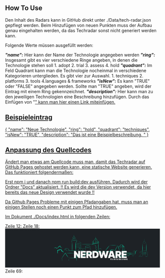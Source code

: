 ## How To Use

Den Inhalt des Radars kann in GitHub direkt unter ./Data/tech-radar.json gepflegt werden.
Beim Hinzufügen von neuen Punkten muss der Aufbau genau eingehalten werden, da das Techradar sonst nicht generiert werden kann.

Folgende Werte müssen ausgefüllt werden:


**_"name":_** Hier kann der Name der Technologie angegeben werden
**_"ring":_** Insgesamt gibt es vier verschiedene Ringe angeben, in denen die Technologie stehen soll
        1. adopt
        2. trial
        3. assess
        4. hold
**_"quadrant":_** Im Feld Quadrant kann man die Technologie nocheinmal in verschiedene Kategorieren unterglieden. Es gibt vier zur Auswahl.
        1. techniques
        2. platforms
        3. tools
        4.languages & frameworks
**_"isNew":_** Es kann "TRUE" oder "FALSE" angegeben werden. Sollte man "TRUE" angeben, wird der Eintrag mit einem Ring gekennzeichnet.
**_"description":_** Hier kann man zu den jeweiligen Technologien eine Beschreibung hinzufügen. Durch das Einfügen von "<a href>" kann man hier einen Link miteinfügen.

## Beispieleintrag
 {
    "name": "Neue Technologie",
    "ring": "hold",
    "quadrant": "techniques",
    "isNew": "TRUE",
    "description": "Das ist eine Beispielbeschreibung. "
  }

## Anpassung des Quellcodes

Ändert man etwas am Quellcode muss man, damit das Techradar auf GitHub Pages gehostet werden kann, eine statische Website generieren.
Das funktioniert folgendermaßen:

Erst npm i und danach npm run build:dev ausführen. Dadurch wird der Ordner "Docs" aktualisiert.
!! Es wird die dev Version verwendet, da hier bereits das neue Design verwendet wurde !! 

Da Github Pages Probleme mit einigen Pfadangaben hat, muss man an einigen Stellen noch einen Punkt zum Pfad hinzufügen.

Im Dokument ./Docs/index.html in folgenden Zeilen:

Zeile 12: <link href="./main.8b265bb19ea3a3919f40.css" rel="stylesheet"></head>
Zeile 18: <img src="./images/logo-nw.png" alt="Nerdware logo" /></a>
Zeile 69: <script defer src="./main.e67352f84492fd84252e.js"></script></body>


